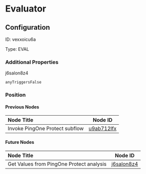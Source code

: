 # Evaluator
## Configuration
ID:  vexxoicu6a

Type: EVAL 







### Additional Properties
j6salon8z4
```string 
anyTriggersFalse
```





### Position

#### Previous Nodes
| Node Title | Node ID |
| :------------- | ------------ |
| Invoke PingOne Protect subflow | [u9ab712lfx](./u9ab712lfx.md) | 
 
 #### Future Nodes
| Node Title | Node ID |
| :------------- | ------------ |
| Get Values from PingOne Protect analysis |[j6salon8z4](./j6salon8z4.md) | 